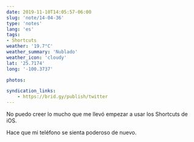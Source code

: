 ```yaml
---
date: 2019-11-10T14:05:57-06:00
slug: 'note/14-04-36'
type: 'notes'
lang: 'es'
tags:
- Shortcuts
weather: '19.7°C'
weather_summary: 'Nublado'
weather_icon: 'cloudy'
lat: '25.7174'
long: '-100.3737'

photos:

syndication_links:
    - https://brid.gy/publish/twitter
---
```

No puedo creer lo mucho que me llevó empezar a usar los Shortcuts de iOS.

Hace que mi teléfono se sienta poderoso de nuevo.

